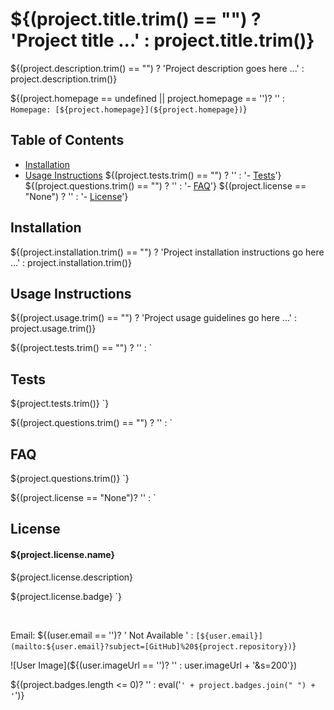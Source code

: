 # ${(project.title.trim() == "") ? 'Project title ...' : project.title.trim()}

${(project.description.trim() == "") ? 'Project description goes here ...' : project.description.trim()}

<!-- project homepage section - added only if available -->
${(project.homepage == undefined || project.homepage == '')? '' : `
Homepage: [${project.homepage}](${project.homepage})
`}
<!-- project homepage -->

## Table of Contents

- [Installation](#installation)
- [Usage Instructions](#usage-instructions)
${(project.tests.trim() == "") ? '' : '- [Tests](#tests)'}
${(project.questions.trim() == "") ? '' : '- [FAQ](#faq)'}
${(project.license == "None") ? '' : '- [License](#license)'}

## Installation

${(project.installation.trim() == "") ? 'Project installation instructions go here ...' : project.installation.trim()}

## Usage Instructions

${(project.usage.trim() == "") ? 'Project usage guidelines go here ...' : project.usage.trim()}

<!-- Tests -->
${(project.tests.trim() == "") ? '' : `
## Tests

${project.tests.trim()}
`}
<!-- Tests -->
<!-- FAQ -->
${(project.questions.trim() == "") ? '' : `
## FAQ

${project.questions.trim()}
`}
<!-- FAQ -->
<!-- license section -->
${(project.license == "None")? '' : `
## License

#### ${project.license.name}
${project.license.description}

${project.license.badge}
`}
<!-- license section -->

&nbsp;
<!-- user email -->
Email: ${(user.email == '')? ' Not Available ' : `[${user.email}](mailto:${user.email}?subject=[GitHub]%20${project.repository})`}
<!-- user email -->

<!-- user image -->
![User Image](${(user.imageUrl == '')? '' : user.imageUrl + '&s=200'})
<!-- user image -->

<!-- Badges section - Dynamically added only if the badges have been specified -->
${(project.badges.length <= 0)? '' : eval('`' + project.badges.join(" ") + '`')}
<!-- Badges section-->


